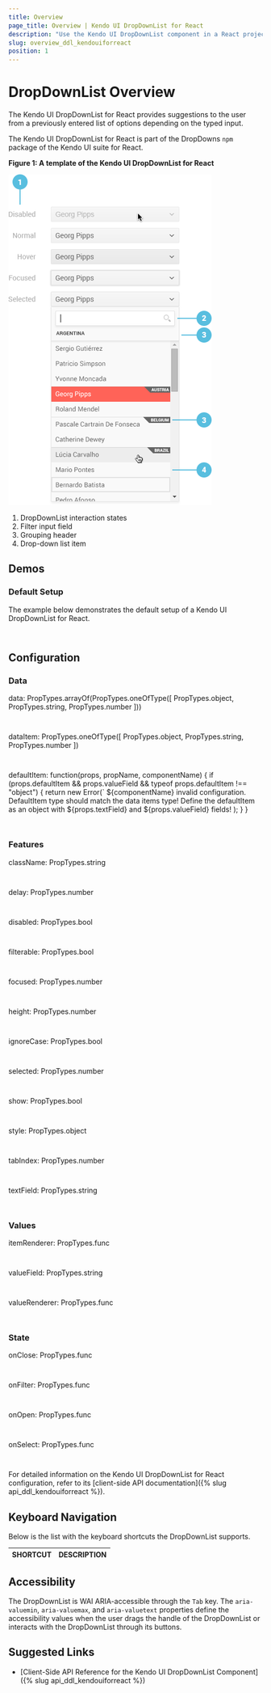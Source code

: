 ```yaml
---
title: Overview
page_title: Overview | Kendo UI DropDownList for React
description: "Use the Kendo UI DropDownList component in a React project."
slug: overview_ddl_kendouiforreact
position: 1
---
```


# DropDownList Overview

The Kendo UI DropDownList for React provides suggestions to the user from a previously entered list of options depending on the typed input.

The Kendo UI DropDownList for React is part of the DropDowns `npm` package of the Kendo UI suite for React.

**Figure 1: A template of the Kendo UI DropDownList for React**

![Template of the Kendo UI DropDownList for React](images/dropdownlist.png)

1. DropDownList interaction states
2. Filter input field
3. Grouping header
4. Drop-down list item

## Demos

### Default Setup

The example below demonstrates the default setup of a Kendo UI DropDownList for React.

```html-preview

```
```jsx

```

## Configuration

### Data

data: PropTypes.arrayOf(PropTypes.oneOfType([
            PropTypes.object,
            PropTypes.string,
            PropTypes.number
        ]))

```html

```
```jsx

```

dataItem: PropTypes.oneOfType([
        PropTypes.object,
        PropTypes.string,
        PropTypes.number
    ])

```html

```
```jsx

```   

defaultItem: function(props, propName, componentName) {
    if (props.defaultItem && props.valueField && typeof props.defaultItem !== "object") {
        return new Error(`
            ${componentName} invalid configuration.
            DefaultItem type should match the data items type!
            Define the defaultItem as an object with ${props.textField} and ${props.valueField} fields!
        );
    }
}

```html

```
```jsx

```

### Features

className: PropTypes.string

```html

```
```jsx

```

delay: PropTypes.number

```html

```
```jsx

```

disabled: PropTypes.bool

```html

```
```jsx

```

filterable: PropTypes.bool

```html

```
```jsx

```

focused: PropTypes.number

```html

```
```jsx

```

height: PropTypes.number

```html

```
```jsx

```

ignoreCase: PropTypes.bool

```html

```
```jsx

```

selected: PropTypes.number

```html

```
```jsx

```

show: PropTypes.bool

```html

```
```jsx

```

style: PropTypes.object

```html

```
```jsx

```

tabIndex: PropTypes.number

```html

```
```jsx

```

textField: PropTypes.string

```html

```
```jsx

```

### Values

itemRenderer: PropTypes.func

```html

```
```jsx

```

valueField: PropTypes.string

```html

```
```jsx

```

valueRenderer: PropTypes.func

```html

```
```jsx

```

### State

onClose: PropTypes.func

```html

```
```jsx

```

onFilter: PropTypes.func

```html

```
```jsx

```

onOpen: PropTypes.func

```html

```
```jsx

```

onSelect: PropTypes.func

```html

```
```jsx

```

For detailed information on the Kendo UI DropDownList for React configuration, refer to its [client-side API documentation]({% slug api_ddl_kendouiforreact %}).

## Keyboard Navigation

Below is the list with the keyboard shortcuts the DropDownList supports.

| SHORTCUT                            | DESCRIPTION         |
|:---                                 |:---                 |

## Accessibility

The DropDownList is WAI ARIA-accessible through the `Tab` key. The `aria-valuemin`, `aria-valuemax`, and `aria-valuetext` properties define the accessibility values when the user drags the handle of the DropDownList or interacts with the DropDownList through its buttons.

## Suggested Links

* [Client-Side API Reference for the Kendo UI DropDownList Component]({% slug api_ddl_kendouiforreact %})
